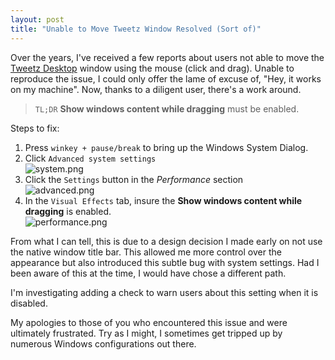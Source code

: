 ```yaml
---
layout: post  
title: "Unable to Move Tweetz Window Resolved (Sort of)"
---
```

Over the years, I've received a few reports about users not able to move the [Tweetz Desktop](http://mike-ward.net/tweetz) window using the mouse (click and drag). Unable to reproduce the issue, I could only offer the lame of excuse of, "Hey, it works on my machine". Now, thanks to a diligent user, there's a work around.

>`TL;DR` **Show windows content while dragging** must be enabled.

Steps to fix:

  1. Press `winkey + pause/break` to bring up the Windows System Dialog.
  2. Click `Advanced system settings`  
   ![system.png](http://mike-ward.net/cdn/images/blog/2015-01-21-unable-move-tweetz-resolved/system.png) 
  3. Click the `Settings` button in the *Performance* section  
  ![advanced.png](http://mike-ward.net/cdn/images/blog/2015-01-21-unable-move-tweetz-resolved/advanced.png) 
  4. In the `Visual Effects` tab, insure the  **Show windows content while dragging** is enabled.  
  ![performance.png](http://mike-ward.net/cdn/images/blog/2015-01-21-unable-move-tweetz-resolved/performance.png) 
  

From what I can tell, this is due to a design decision I made early on  not use the native window title bar. This allowed me more control over the appearance but also introduced this subtle bug with system settings. Had I been aware of this at the time, I would have chose a different path.

I'm investigating adding a check to warn users about this setting when it is disabled.

My apologies to those of you who encountered this issue and were ultimately frustrated. Try as I might, I sometimes get tripped up by numerous Windows configurations out there.